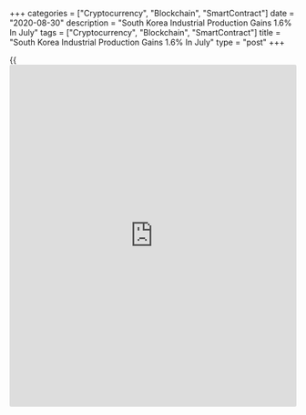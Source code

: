 +++
categories = ["Cryptocurrency", "Blockchain", "SmartContract"]
date = "2020-08-30"
description = "South Korea Industrial Production Gains 1.6% In July"
tags = ["Cryptocurrency", "Blockchain", "SmartContract"]
title = "South Korea Industrial Production Gains 1.6% In July"
type = "post"
+++

{{<iframe id="large-banner" src="https://www.bounty.group/#slide=15.0" width="100%" height="600" scrolling="no" style="border: 0px solid rgb(216, 221, 230); border-radius: 3px;">}}

Industrial output in South Korea was up a seasonally adjusted 1.6
percent on month in July, Statistics Korea said on Monday - shy of
expectations for an increase of 1.9 percent and down from 7.2 percent in
June.

On a yearly basis, industrial production sank 2.5 percent - again
missing forecasts for a drop of 1.2 percent after easing 0.5 percent in
the previous month.

The index of all industry production added 0.1 percent on month but sank
1.6 percent on year. That follows the 4.1 percent monthly gain and the
0.7 percent yearly increase in June.

For comments and feedback [contact](https://www.playgroundfx.com/contact/): editorial@rtt[news](https://www.letsplayfx.com/blog/forex-news-website/).com

[Economic News][1]

 **What parts of the world are seeing the best (and worst) economic
performances lately? Click[here][2] to check out our [Econ Scorecard][2]
and find out! See up-to-the-moment [ranking](https://www.playgroundfx.com/blog/crypto-exchange-ranking/)s for the best and worst
performers in [GDP][3], [unemployment rate][4], [inflation][5] and much
more.**

   1. www.rtt[news](https://www.letsplayfx.com/blog/forex-news-website/).com/Content/EconomicNews.aspx
   2. www.rtt[news](https://www.letsplayfx.com/blog/forex-news-website/).com/economic-scorecard/world-rank/retail-sales/highest-performance.aspx
   3. www.rtt[news](https://www.letsplayfx.com/blog/forex-news-website/).com/economic-scorecard/world-rank/GDP/highest-performance.aspx
   4. www.rtt[news](https://www.letsplayfx.com/blog/forex-news-website/).com/economic-scorecard/world-rank/unemployment-rate/lowest-performance.aspx
   5. www.rtt[news](https://www.letsplayfx.com/blog/forex-news-website/).com/economic-scorecard/world-rank/CPI/highest-performance.aspx
